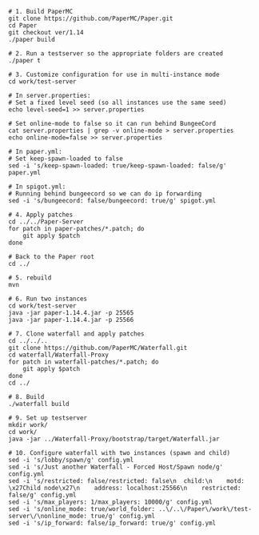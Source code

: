     # 1. Build PaperMC
    git clone https://github.com/PaperMC/Paper.git
    cd Paper
	git checkout ver/1.14
    ./paper build
    
	# 2. Run a testserver so the appropriate folders are created
	./paper t
	
	# 3. Customize configuration for use in multi-instance mode
	cd work/test-server
	
	# In server.properties:
	# Set a fixed level seed (so all instances use the same seed)
	echo level-seed=1 >> server.properties
	
	# Set online-mode to false so it can run behind BungeeCord
	cat server.properties | grep -v online-mode > server.properties
	echo online-mode=false >> server.properties
	
	# In paper.yml:
	# Set keep-spawn-loaded to false 
	sed -i 's/keep-spawn-loaded: true/keep-spawn-loaded: false/g' paper.yml
	
	# In spigot.yml:
	# Running behind bungeecord so we can do ip forwarding
	sed -i 's/bungeecord: false/bungeecord: true/g' spigot.yml
	
	# 4. Apply patches
	cd ../../Paper-Server
	for patch in paper-patches/*.patch; do
		git apply $patch
	done

	# Back to the Paper root
    cd ../
	
	# 5. rebuild
	mvn
	
	# 6. Run two instances
	cd work/test-server
	java -jar paper-1.14.4.jar -p 25565
	java -jar paper-1.14.4.jar -p 25566
	
	# 7. Clone waterfall and apply patches
    cd ../../..
	git clone https://github.com/PaperMC/Waterfall.git
	cd waterfall/Waterfall-Proxy
	for patch in waterfall-patches/*.patch; do
		git apply $patch
	done
	cd ../
		
	# 8. Build
	./waterfall build
		
	# 9. Set up testserver
	mkdir work/
	cd work/
	java -jar ../Waterfall-Proxy/bootstrap/target/Waterfall.jar
	
	# 10. Configure waterfall with two instances (spawn and child)
	sed -i 's/lobby/spawn/g' config.yml
	sed -i 's/Just another Waterfall - Forced Host/Spawn node/g' config.yml
	sed -i 's/restricted: false/restricted: false\n  child:\n    motd: \x27Child node\x27\n    address: localhost:25566\n    restricted: false/g' config.yml
	sed -i 's/max_players: 1/max_players: 10000/g' config.yml
	sed -i 's/online_mode: true/world_folder: ..\/..\/Paper\/work\/test-server\/\nonline_mode: true/g' config.yml
	sed -i 's/ip_forward: false/ip_forward: true/g' config.yml
	

	
